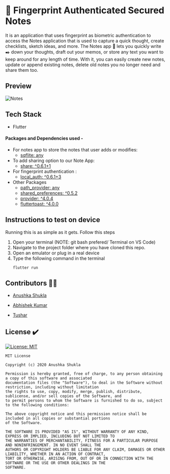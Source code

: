  # 📱 Fingerprint Authenticated Secured Notes 

It is an application that uses fingerprint as biometric authentication to access the Notes application that is used to capture a quick thought, create checklists, sketch ideas, and more. The Notes app :memo: lets you quickly write :black_nib: down your thoughts, draft out your memos, or store any text you want to keep around for any length of time. With it, you can easily create new notes, update or append existing notes, delete old notes you no longer need and share them too.

## Preview

![Notes](https://cdn-images-1.medium.com/max/800/1*SrtR_dHk1GjQIPiCcPo3qg.gif)


## Tech Stack
  * Flutter 

#### Packages and Dependencies used - 
- For notes app to store the notes that user adds or modifies:
    * [sqflite: any](https://pub.dev/packages/sqflite)
- To add sharing option to our Note App:
    * [share: ^0.6.1+1](https://pub.dev/packages/share)
- For fingerprint authentication : 
    * [local_auth: ^0.6.1+3](https://pub.dev/packages/local_auth/versions)
- Other Packages
    - [path_provider: any](https://pub.dev/packages/path_provider)
    - [shared_preferences: ^0.5.2](https://pub.dev/packages/shared_preferences)
    - [provider: ^4.0.4](https://pub.dev/packages/provider)
    - [fluttertoast: ^4.0.0](https://pub.dev/packages/fluttertoast)

</p>

## Instructions to test on device
Running this is as simple as it gets. Follow this steps
1. Open your terminal (NOTE: git bash prefered/ Terminal on VS Code)
2. Navigate to the project folder where you have cloned this repo.
3. Open an emulator or plug in a real device
4. Type the following command in the terminal 
     ```
     flutter run
     ```


## Contributors :woman_technologist:

- [Anushka Shukla](https://github.com/Anushka-shukla) 

- [Abhishek Kumar](https://github.com/DOOMSTERR)

- [Tushar](https://github.com/akhiltushar)


## License :heavy_check_mark:
[![License: MIT](https://img.shields.io/badge/License-MIT-yellow.svg)](https://opensource.org/licenses/MIT)

```
MIT License

Copyright (c) 2020 Anushka Shukla

Permission is hereby granted, free of charge, to any person obtaining a copy of this software and associated 
documentation files (the "Software"), to deal in the Software without restriction, including without limitation
the rights to use, copy, modify, merge, publish, distribute, sublicense, and/or sell copies of the Software, and
to permit persons to whom the Software is furnished to do so, subject to the following conditions:

The above copyright notice and this permission notice shall be included in all copies or substantial portions 
of the Software.

THE SOFTWARE IS PROVIDED "AS IS", WITHOUT WARRANTY OF ANY KIND, EXPRESS OR IMPLIED, INCLUDING BUT NOT LIMITED TO 
THE WARRANTIES OF MERCHANTABILITY, FITNESS FOR A PARTICULAR PURPOSE AND NONINFRINGEMENT. IN NO EVENT SHALL THE
AUTHORS OR COPYRIGHT HOLDERS BE LIABLE FOR ANY CLAIM, DAMAGES OR OTHER LIABILITY, WHETHER IN AN ACTION OF CONTRACT, 
TORT OR OTHERWISE, ARISING FROM, OUT OF OR IN CONNECTION WITH THE SOFTWARE OR THE USE OR OTHER DEALINGS IN THE 
SOFTWARE.
```


